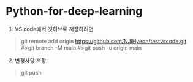 # Python-for-deep-learning

1. VS code에서 깃허브로 저장하려면
>git remote add origin https://github.com/NJiHyeon/testvscode.git
#>git branch -M main
#>git push -u origin main

2. 변경사항 저장
>git push

